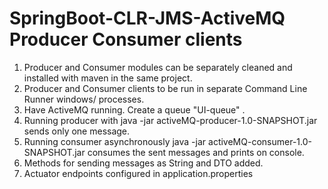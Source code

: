 # SpringBoot-CLR-JMS-ActiveMQ Producer Consumer clients
1. Producer and Consumer modules can be separately cleaned and installed with maven in the same project.
2. Producer and Consumer clients to be run in separate Command Line Runner windows/ processes. 
3. Have ActiveMQ running. Create a queue "UI-queue" .
4. Running producer with java -jar activeMQ-producer-1.0-SNAPSHOT.jar sends only one message.
5. Running consumer asynchronously java -jar activeMQ-consumer-1.0-SNAPSHOT.jar consumes the sent messages and prints on console.
6. Methods for sending messages as String and DTO added.
7. Actuator endpoints configured in application.properties
